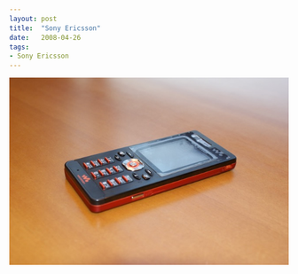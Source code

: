 ```yaml
---
layout: post
title:  "Sony Ericsson"
date:   2008-04-26
tags:
- Sony Ericsson
---
```

![Sony Ericsson](/media/2008-04-26-Sony-Ericsson.jpeg)
